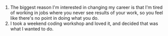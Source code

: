 1. The biggest reason I'm interested in changing my career is that I'm tired of working in jobs where you never see results of your work, so you feel like there's no point in doing what you do.
2. I took a weekend coding workshop and loved it, and decided that was what I wanted to do.
